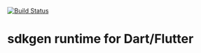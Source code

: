 [![Build Status](https://travis-ci.com/sdkgen/dart-runtime.svg?branch=master)](https://travis-ci.com/sdkgen/dart-runtime)

# sdkgen runtime for Dart/Flutter